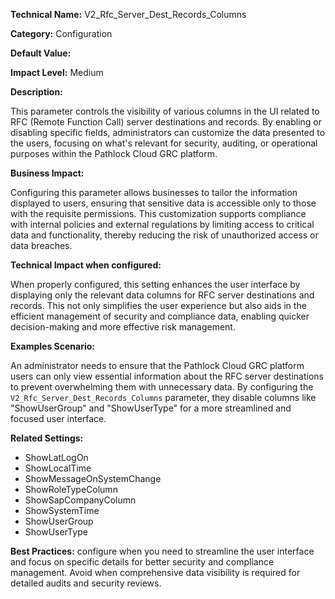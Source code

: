**Technical Name:** V2_Rfc_Server_Dest_Records_Columns

**Category:** Configuration

**Default Value:**

**Impact Level:** Medium

**Description:**

This parameter controls the visibility of various columns in the UI related to RFC (Remote Function Call) server destinations and records. By enabling or disabling specific fields, administrators can customize the data presented to the users, focusing on what's relevant for security, auditing, or operational purposes within the Pathlock Cloud GRC platform.

**Business Impact:**

Configuring this parameter allows businesses to tailor the information displayed to users, ensuring that sensitive data is accessible only to those with the requisite permissions. This customization supports compliance with internal policies and external regulations by limiting access to critical data and functionality, thereby reducing the risk of unauthorized access or data breaches.

**Technical Impact when configured:**

When properly configured, this setting enhances the user interface by displaying only the relevant data columns for RFC server destinations and records. This not only simplifies the user experience but also aids in the efficient management of security and compliance data, enabling quicker decision-making and more effective risk management.

**Examples Scenario:**

An administrator needs to ensure that the Pathlock Cloud GRC platform users can only view essential information about the RFC server destinations to prevent overwhelming them with unnecessary data. By configuring the `V2_Rfc_Server_Dest_Records_Columns` parameter, they disable columns like "ShowUserGroup" and "ShowUserType" for a more streamlined and focused user interface.

**Related Settings:**

- ShowLatLogOn
- ShowLocalTime
- ShowMessageOnSystemChange
- ShowRoleTypeColumn
- ShowSapCompanyColumn
- ShowSystemTime
- ShowUserGroup
- ShowUserType

**Best Practices:** configure when you need to streamline the user interface and focus on specific details for better security and compliance management. Avoid when comprehensive data visibility is required for detailed audits and security reviews.